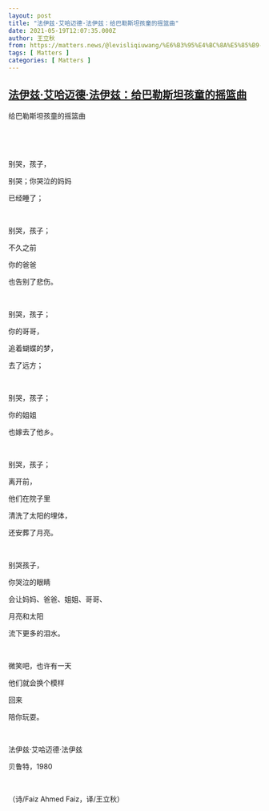 ```yaml
---
layout: post
title: "法伊兹·艾哈迈德·法伊兹：给巴勒斯坦孩童的摇篮曲"
date: 2021-05-19T12:07:35.000Z
author: 王立秋
from: https://matters.news/@levisliqiuwang/%E6%B3%95%E4%BC%8A%E5%85%B9-%E8%89%BE%E5%93%88%E8%BF%88%E5%BE%B7-%E6%B3%95%E4%BC%8A%E5%85%B9-%E7%BB%99%E5%B7%B4%E5%8B%92%E6%96%AF%E5%9D%A6%E5%AD%A9%E7%AB%A5%E7%9A%84%E6%91%87%E7%AF%AE%E6%9B%B2-bafyreigvix53fndkfysjdqgj7padrvhlvva6r2x6fon2relwn6jwglhuqy
tags: [ Matters ]
categories: [ Matters ]
---
```

<!--1621426055000-->
[法伊兹·艾哈迈德·法伊兹：给巴勒斯坦孩童的摇篮曲](https://matters.news/@levisliqiuwang/%E6%B3%95%E4%BC%8A%E5%85%B9-%E8%89%BE%E5%93%88%E8%BF%88%E5%BE%B7-%E6%B3%95%E4%BC%8A%E5%85%B9-%E7%BB%99%E5%B7%B4%E5%8B%92%E6%96%AF%E5%9D%A6%E5%AD%A9%E7%AB%A5%E7%9A%84%E6%91%87%E7%AF%AE%E6%9B%B2-bafyreigvix53fndkfysjdqgj7padrvhlvva6r2x6fon2relwn6jwglhuqy)
------

<div>
<p>给巴勒斯坦孩童的摇篮曲</p><p> </p><p> </p><p>别哭，孩子，</p><p>别哭；你哭泣的妈妈</p><p>已经睡了；</p><p> </p><p>别哭，孩子；</p><p>不久之前</p><p>你的爸爸</p><p>也告别了悲伤。</p><p> </p><p>别哭，孩子；</p><p>你的哥哥，</p><p>追着蝴蝶的梦，</p><p>去了远方；</p><p> </p><p>别哭，孩子；</p><p>你的姐姐</p><p>也嫁去了他乡。</p><p> </p><p>别哭，孩子；</p><p>离开前，</p><p>他们在院子里</p><p>清洗了太阳的埋体，</p><p>还安葬了月亮。</p><p> </p><p>别哭孩子，</p><p>你哭泣的眼睛</p><p>会让妈妈、爸爸、姐姐、哥哥、</p><p>月亮和太阳</p><p>流下更多的泪水。</p><p> </p><p>微笑吧，也许有一天</p><p>他们就会换个模样</p><p>回来</p><p>陪你玩耍。</p><p> </p><p>法伊兹·艾哈迈德·法伊兹</p><p>贝鲁特，1980</p><p> </p><p>（诗/Faiz Ahmed Faiz，译/王立秋）</p>
</div>
